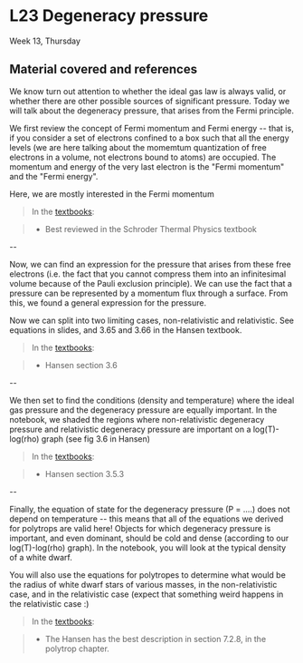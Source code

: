 # L23 Degeneracy pressure

Week 13, Thursday


## Material covered and references


We know turn out attention to whether the ideal gas law is always valid, or whether there are other possible sources of significant pressure. Today we will talk about the degeneracy pressure, that arises from the Fermi principle. 

We first review the concept of Fermi momentum and Fermi energy -- that is, if you consider a set of electrons confined to a box such that all the energy levels (we are here talking about the momemtum quantization of free electrons in a volume, not electrons bound to atoms) are occupied. The momentum and energy of the very last electron is the "Fermi momentum" and the "Fermi energy". 

Here, we are mostly interested in the Fermi momentum

> In the [textbooks](../textbooks.md):
> 

>* Best reviewed in the Schroder Thermal Physics textbook
>

--

Now, we can find an expression for the pressure that arises from these free electrons (i.e. the fact that you cannot compress them into an infinitesimal volume because of the Pauli exclusion principle). We can use the fact that a pressure can be represented by a momentum flux through a surface. From this, we found a general expression for the pressure.

Now we can split into two limiting cases, non-relativistic and relativistic. See equations in slides, and 3.65 and 3.66 in the Hansen textbook.

> In the [textbooks](../textbooks.md):
> 

>* Hansen section 3.6

--

We then set to find the conditions (density and temperature) where the ideal gas pressure and the degeneracy pressure are equally important. In the notebook, we shaded the regions where non-relativistic degeneracy pressure and relativistic degeneracy pressure are important on a log(T)-log(rho) graph (see fig 3.6 in Hansen)

> In the [textbooks](../textbooks.md):
> 

>* Hansen section 3.5.3

--

Finally, the equation of state for the degeneracy pressure (P = ....) does not depend on temperature -- this means that all of the equations we derived for polytrops are valid here! Objects for which degeneracy pressure is important, and even dominant, should be cold and dense (according to our log(T)-log(rho) graph). In the notebook, you will look at the typical density of a white dwarf.

You will also use the equations for polytropes to determine what would be the radius of white dwarf stars of various masses, in the non-relativistic case, and in the relativistic case (expect that something weird happens in the relativistic case :)

> In the [textbooks](../textbooks.md):
> 

>* The Hansen has the best description in section 7.2.8, in the polytrop chapter. 
